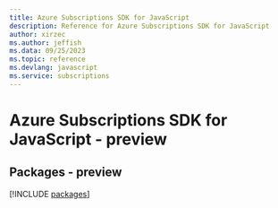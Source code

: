 ```yaml
---
title: Azure Subscriptions SDK for JavaScript
description: Reference for Azure Subscriptions SDK for JavaScript
author: xirzec
ms.author: jeffish
ms.data: 09/25/2023
ms.topic: reference
ms.devlang: javascript
ms.service: subscriptions
---
```

# Azure Subscriptions SDK for JavaScript - preview
## Packages - preview
[!INCLUDE [packages](subscriptions-index.md)]